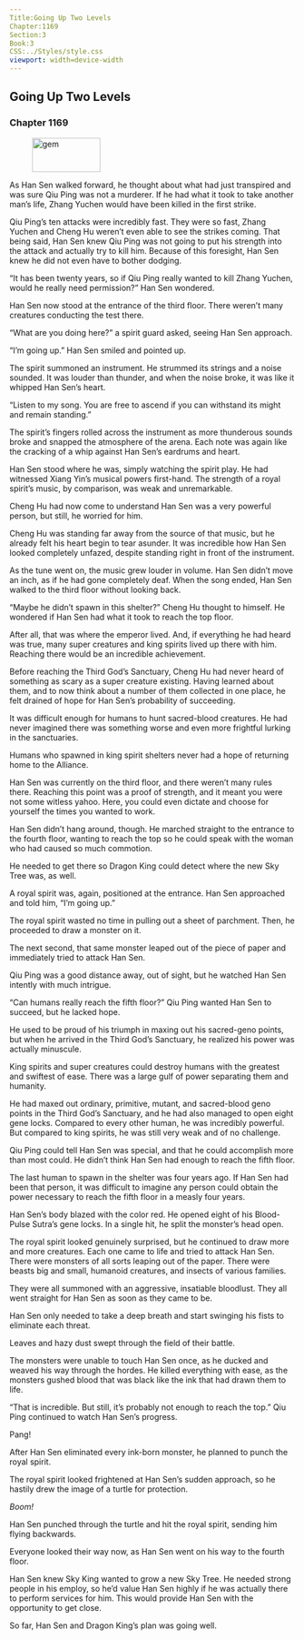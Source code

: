 ```yaml
---
Title:Going Up Two Levels 
Chapter:1169 
Section:3 
Book:3 
CSS:../Styles/style.css 
viewport: width=device-width
---
```

  
## Going Up Two Levels
### Chapter 1169
  
<figure>
	<img src="../Images/gem.gif" alt="gem" id="gem" width="120" height="60" />
</figure>
  

  
As Han Sen walked forward, he thought about what had just transpired and was sure Qiu Ping was not a murderer. If he had what it took to take another man’s life, Zhang Yuchen would have been killed in the first strike.

Qiu Ping’s ten attacks were incredibly fast. They were so fast, Zhang Yuchen and Cheng Hu weren’t even able to see the strikes coming. That being said, Han Sen knew Qiu Ping was not going to put his strength into the attack and actually try to kill him. Because of this foresight, Han Sen knew he did not even have to bother dodging.

“It has been twenty years, so if Qiu Ping really wanted to kill Zhang Yuchen, would he really need permission?” Han Sen wondered.

Han Sen now stood at the entrance of the third floor. There weren’t many creatures conducting the test there.

“What are you doing here?” a spirit guard asked, seeing Han Sen approach.

“I’m going up.” Han Sen smiled and pointed up.

The spirit summoned an instrument. He strummed its strings and a noise sounded. It was louder than thunder, and when the noise broke, it was like it whipped Han Sen’s heart.

“Listen to my song. You are free to ascend if you can withstand its might and remain standing.”

The spirit’s fingers rolled across the instrument as more thunderous sounds broke and snapped the atmosphere of the arena. Each note was again like the cracking of a whip against Han Sen’s eardrums and heart.

Han Sen stood where he was, simply watching the spirit play. He had witnessed Xiang Yin’s musical powers first-hand. The strength of a royal spirit’s music, by comparison, was weak and unremarkable.

Cheng Hu had now come to understand Han Sen was a very powerful person, but still, he worried for him.

Cheng Hu was standing far away from the source of that music, but he already felt his heart begin to tear asunder. It was incredible how Han Sen looked completely unfazed, despite standing right in front of the instrument.

As the tune went on, the music grew louder in volume. Han Sen didn’t move an inch, as if he had gone completely deaf. When the song ended, Han Sen walked to the third floor without looking back.

“Maybe he didn’t spawn in this shelter?” Cheng Hu thought to himself. He wondered if Han Sen had what it took to reach the top floor.

After all, that was where the emperor lived. And, if everything he had heard was true, many super creatures and king spirits lived up there with him. Reaching there would be an incredible achievement.

Before reaching the Third God’s Sanctuary, Cheng Hu had never heard of something as scary as a super creature existing. Having learned about them, and to now think about a number of them collected in one place, he felt drained of hope for Han Sen’s probability of succeeding.

It was difficult enough for humans to hunt sacred-blood creatures. He had never imagined there was something worse and even more frightful lurking in the sanctuaries.

Humans who spawned in king spirit shelters never had a hope of returning home to the Alliance.

Han Sen was currently on the third floor, and there weren’t many rules there. Reaching this point was a proof of strength, and it meant you were not some witless yahoo. Here, you could even dictate and choose for yourself the times you wanted to work.

Han Sen didn’t hang around, though. He marched straight to the entrance to the fourth floor, wanting to reach the top so he could speak with the woman who had caused so much commotion.

He needed to get there so Dragon King could detect where the new Sky Tree was, as well.

A royal spirit was, again, positioned at the entrance. Han Sen approached and told him, “I’m going up.”

The royal spirit wasted no time in pulling out a sheet of parchment. Then, he proceeded to draw a monster on it.

The next second, that same monster leaped out of the piece of paper and immediately tried to attack Han Sen.

Qiu Ping was a good distance away, out of sight, but he watched Han Sen intently with much intrigue.

“Can humans really reach the fifth floor?” Qiu Ping wanted Han Sen to succeed, but he lacked hope.

He used to be proud of his triumph in maxing out his sacred-geno points, but when he arrived in the Third God’s Sanctuary, he realized his power was actually minuscule.

King spirits and super creatures could destroy humans with the greatest and swiftest of ease. There was a large gulf of power separating them and humanity.

He had maxed out ordinary, primitive, mutant, and sacred-blood geno points in the Third God’s Sanctuary, and he had also managed to open eight gene locks. Compared to every other human, he was incredibly powerful. But compared to king spirits, he was still very weak and of no challenge.

Qiu Ping could tell Han Sen was special, and that he could accomplish more than most could. He didn’t think Han Sen had enough to reach the fifth floor.

The last human to spawn in the shelter was four years ago. If Han Sen had been that person, it was difficult to imagine any person could obtain the power necessary to reach the fifth floor in a measly four years.

Han Sen’s body blazed with the color red. He opened eight of his Blood-Pulse Sutra’s gene locks. In a single hit, he split the monster’s head open.

The royal spirit looked genuinely surprised, but he continued to draw more and more creatures. Each one came to life and tried to attack Han Sen. There were monsters of all sorts leaping out of the paper. There were beasts big and small, humanoid creatures, and insects of various families.

They were all summoned with an aggressive, insatiable bloodlust. They all went straight for Han Sen as soon as they came to be.

Han Sen only needed to take a deep breath and start swinging his fists to eliminate each threat.

Leaves and hazy dust swept through the field of their battle.

The monsters were unable to touch Han Sen once, as he ducked and weaved his way through the hordes. He killed everything with ease, as the monsters gushed blood that was black like the ink that had drawn them to life.

“That is incredible. But still, it’s probably not enough to reach the top.” Qiu Ping continued to watch Han Sen’s progress.

Pang!

After Han Sen eliminated every ink-born monster, he planned to punch the royal spirit.

The royal spirit looked frightened at Han Sen’s sudden approach, so he hastily drew the image of a turtle for protection.

*Boom!*

Han Sen punched through the turtle and hit the royal spirit, sending him flying backwards.

Everyone looked their way now, as Han Sen went on his way to the fourth floor.

Han Sen knew Sky King wanted to grow a new Sky Tree. He needed strong people in his employ, so he’d value Han Sen highly if he was actually there to perform services for him. This would provide Han Sen with the opportunity to get close.

So far, Han Sen and Dragon King’s plan was going well.